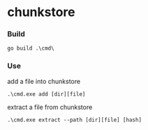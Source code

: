 # chunkstore

### Build
```
go build .\cmd\
```
### Use
add a file into chunkstore
```
.\cmd.exe add [dir][file]
```

extract a file from chunkstore
```
.\cmd.exe extract --path [dir][file] [hash]
```
